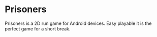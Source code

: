 # Prisoners
Prisoners is a 2D run game for Android devices. Easy playable it is the perfect game for a short break.
